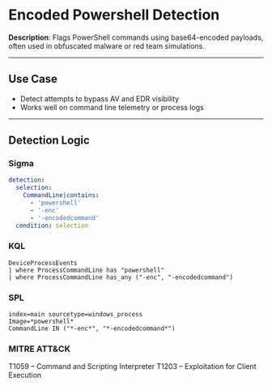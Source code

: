 # Encoded Powershell Detection

**Description**: Flags PowerShell commands using base64-encoded payloads, often used in obfuscated malware or red team simulations.

---

## Use Case
- Detect attempts to bypass AV and EDR visibility
- Works well on command line telemetry or process logs

---

## Detection Logic

### Sigma

```yaml
detection:
  selection:
    CommandLine|contains:
      - 'powershell'
      - '-enc'
      - '-encodedcommand'
  condition: selection
```

### KQL

```
DeviceProcessEvents
| where ProcessCommandLine has "powershell"
| where ProcessCommandLine has_any ("-enc", "-encodedcommand")
```

### SPL

```
index=main sourcetype=windows_process
Image=*powershell* 
CommandLine IN ("*-enc*", "*-encodedcommand*")
```

### MITRE ATT&CK

T1059 – Command and Scripting Interpreter
T1203 – Exploitation for Client Execution
